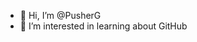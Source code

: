 - 👋 Hi, I’m @PusherG
- 👀 I’m interested in learning about GitHub

<!---
PusherG/PusherG is a ✨ special ✨ repository because its `README.md` (this file) appears on your GitHub profile.
You can click the Preview link to take a look at your changes.
--->
